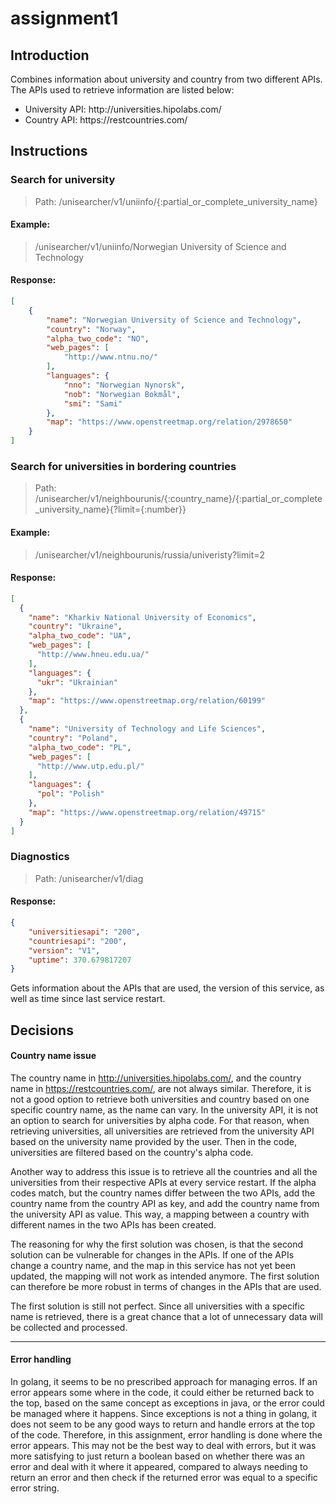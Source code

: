 # assignment1

## Introduction 

Combines information about university and country from two different APIs. <br>
The APIs used to retrieve information are listed below:
<ul>
  <li>University API: http://universities.hipolabs.com/</li>  
  <li>Country API: https://restcountries.com/</li>  
</ul>

## Instructions
### Search for university
>Path: /unisearcher/v1/uniinfo/{:partial_or_complete_university_name}
#### Example:
>/unisearcher/v1/uniinfo/Norwegian University of Science and Technology
#### Response:
```json
[
    {
        "name": "Norwegian University of Science and Technology",
        "country": "Norway",
        "alpha_two_code": "NO",
        "web_pages": [
            "http://www.ntnu.no/"
        ],
        "languages": {
            "nno": "Norwegian Nynorsk",
            "nob": "Norwegian Bokmål",
            "smi": "Sami"
        },
        "map": "https://www.openstreetmap.org/relation/2978650"
    }
]
```
### Search for universities in bordering countries
>Path: /unisearcher/v1/neighbourunis/{:country_name}/{:partial_or_complete_university_name}{?limit={:number}}
#### Example:
>/unisearcher/v1/neighbourunis/russia/univeristy?limit=2
#### Response:
```json
[
  {
    "name": "Kharkiv National University of Economics",
    "country": "Ukraine",
    "alpha_two_code": "UA",
    "web_pages": [
      "http://www.hneu.edu.ua/"
    ],
    "languages": {
      "ukr": "Ukrainian"
    },
    "map": "https://www.openstreetmap.org/relation/60199"
  },
  {
    "name": "University of Technology and Life Sciences",
    "country": "Poland",
    "alpha_two_code": "PL",
    "web_pages": [
      "http://www.utp.edu.pl/"
    ],
    "languages": {
      "pol": "Polish"
    },
    "map": "https://www.openstreetmap.org/relation/49715"
  }
]
```
### Diagnostics
>Path: /unisearcher/v1/diag<br>
#### Response:
```json
{
    "universitiesapi": "200",
    "countriesapi": "200",
    "version": "V1",
    "uptime": 370.679817207
}
```
Gets information about the APIs that are used, the version of this service, as well as time since last service restart.

## Decisions 
#### Country name issue
The country name in http://universities.hipolabs.com/, and the country name in https://restcountries.com/, are not always similar.
Therefore, it is not a good option to retrieve both universities and country based on one specific country name, as the name can vary. In the university API, it is 
not an option to search for universities by alpha code. For that reason, when retrieving universities, all universities are retrieved from the university API
based on the university name provided by the user. Then in the code, universities are filtered based on the country's alpha code.<br>

Another way to address this issue is to retrieve all the countries and all the universities from their respective APIs at every service restart.
If the alpha codes match, but the country names differ between the two APIs, add the country name from the country API as key, and add the country name from the
university API as value. This way, a mapping between a country with different names in the two APIs has been created.<br>

The reasoning for why the first solution was chosen, is that the second solution can be vulnerable for changes in the APIs.
If one of the APIs change a country name, and the map in this service has not yet been updated, the mapping will not work as intended anymore.
The first solution can therefore be more robust in terms of changes in the APIs that are used.<br>

The first solution is still not perfect. Since all universities with a specific name is retrieved, there is a great chance that a lot of
unnecessary data will be collected and processed. <br>

---

#### Error handling
In golang, it seems to be no prescribed approach for managing erros. If an error appears some where in the code, it could either be returned back to 
the top, based on the same concept as exceptions in java, or the error could be managed where it happens. Since exceptions is not a thing in golang, it 
does not seem to be any good ways to return and handle errors at the top of the code. Therefore, in this assignment, error handling is done where the error appears.
This may not be the best way to deal with errors, but it was more satisfying to just return a boolean based on whether there was an error and deal with it where it
appeared, compared to always needing to return an error and then check if the returned error was equal to a specific error string.

